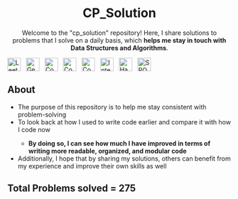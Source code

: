 <!-- Title -->
<h1 align="center">CP_Solution</h1>

<!-- Description -->
<p align="center">Welcome to the "cp_solution" repository! Here, I share solutions to problems that I solve on a daily basis, which <strong>helps me stay in touch with Data Structures and Algorithms</strong>.</p>

<!-- Shields -->
<div class="shields" style="display:flex">
   <img src="https://img.shields.io/badge/Leetcode-208-brightgreen" alt="Leetcode" width="auto" height="30px">&nbsp;&nbsp;&nbsp;
   <img src="https://img.shields.io/badge/GeeksForGeeks-25-brightgreen" alt="GeeksForGeeks" width="auto" height="30px">&nbsp;&nbsp;&nbsp;
   <img src="https://img.shields.io/badge/Codeforces-18-brightgreen" alt="Codeforces" width="auto" height="30px">&nbsp;&nbsp;&nbsp;
   <img src="https://img.shields.io/badge/Codechef-16-brightgreen" alt="Codechef" width="auto" height="30px">&nbsp;&nbsp;&nbsp;
   <img src="https://img.shields.io/badge/CodingNinjas-4-brightgreen" alt="CodingNinjas" width="auto" height="30px">&nbsp;&nbsp;&nbsp;
   <img src="https://img.shields.io/badge/InterviewBit-2-brightgreen" alt="InterviewBit" width="auto" height="30px">&nbsp;&nbsp;&nbsp;
   <img src="https://img.shields.io/badge/HackerEarth-1-brightgreen" alt="HackerEarth" width="auto" height="30px">&nbsp;&nbsp;&nbsp;
   <img src="https://img.shields.io/badge/SPOJ-1-brightgreen" alt="SPOJ" width="auto" height="30px">&nbsp;&nbsp;&nbsp;
</div>
<!-- About -->
<h2>About</h2>
<ul>
  <li>The purpose of this repository is to help me stay consistent with problem-solving </li>
  <li>To look back at how I used to write code earlier and compare it with how I code now</li>
  <ul>
      <li><strong>By doing so, I can see how much I have improved in terms of writing more readable, organized, and modular code</strong></li>
  </ul>
  <li>Additionally, I hope that by sharing my solutions, others can benefit from my experience and improve their own skills as well</li>
</ul>

## Total Problems solved = 275
